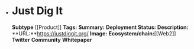 - # Just Dig It
  **Subtype** [[Product]]
  **Tags:** 
  **Summary:**
  **Deployment Status:**
  **Description:**
  **URL:**https://justdiggit.org/
  **Image:**
  **Ecosystem/chain:**[[Web2]]
  **Twitter**
  **Community**
  **Whitepaper**